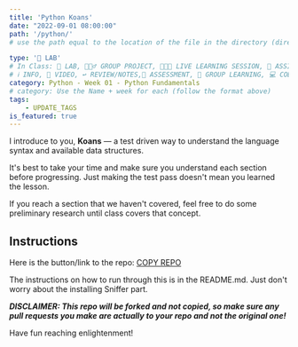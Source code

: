 ```yaml
---
title: 'Python Koans'
date: "2022-09-01 08:00:00"
path: '/python/'
# use the path equal to the location of the file in the directory (directory structure)

type: '🥼 LAB'
# In Class: 🥼 LAB, 👷🏼‍♂️ GROUP PROJECT, 👩🏽‍🏫 LIVE LEARNING SESSION, 📝 ASSIGNMENT
# ℹ️ INFO, 🎥 VIDEO, ↩️ REVIEW/NOTES,🧠 ASSESSMENT, 👥 GROUP LEARNING, 💻 CODE ALONG
category: Python - Week 01 - Python Fundamentals
# category: Use the Name + week for each (follow the format above)
tags:
    - UPDATE_TAGS
is_featured: true
---
```


I introduce to you, **Koans** — a test driven way to understand the language syntax and available data structures.

It's best to take your time and make sure you understand each section before progressing. Just making the test pass doesn't mean you learned the lesson.

If you reach a section that we haven't covered, feel free to do some preliminary research until class covers that concept.

## Instructions

Here is the button/link to the repo:
<a class="rn-button btn-purple" href="https://repo-copier.netlify.app/u/gregmalcolm/python_koans" target="_blank">COPY REPO</a>

The instructions on how to run through this is in the README.md. Just don't worry about the installing Sniffer part.

***DISCLAIMER: This repo will be forked and not copied, so make sure any pull requests you make are actually to your repo and not the original one!***

Have fun reaching enlightenment!
